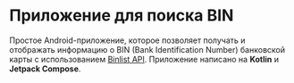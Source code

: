# Приложение для поиска BIN

Простое Android-приложение, которое позволяет получать и отображать информацию о BIN (Bank Identification Number) банковской карты с использованием [Binlist API](https://binlist.net/). Приложение написано на **Kotlin** и **Jetpack Compose**.
